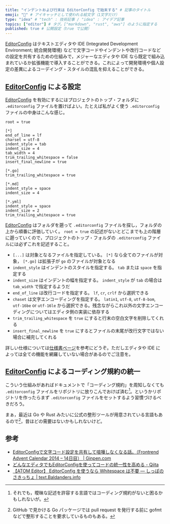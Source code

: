 ```yaml
---
title: "インデントおよび行末は EditorConfig で始末する" # 記事のタイトル
emoji: "💮" # アイキャッチとして使われる絵文字（1文字だけ）
type: "idea" # "tech" : 技術記事 / "idea" : アイデア記事
topics: ["editor"] # タグ。["markdown", "rust", "aws"] のように指定する
published: true # 公開設定（true で公開）
---
```


[EditorConfig] はテキストエディタや IDE (Integrated Development Environment; 統合開発環境) などで文字コードやインデントや改行コードなどの設定を共有するための仕組みで，メジャーなエディタや IDE なら既定で組み込まれているか拡張機能で導入することができる。これによって開発環境や個人設定の差異によるコーデイング・スタイルの混乱を抑えることができる。

## [EditorConfig] による設定

[EditorConfig] を有効にするにはプロジェクトのトップ・フォルダに `.editorconfig` ファイルを置けばよい。たとえば私がよく使う `.editorconfig` ファイルの中身はこんな感じ。

```
root = true

[*]
end_of_line = lf
charset = utf-8
indent_style = tab
indent_size = 4
tab_width = 4
trim_trailing_whitespace = false
insert_final_newline = true

[*.go]
trim_trailing_whitespace = true

[*.md]
indent_style = space
indent_size = 4

[*.yml]
indent_style = space
indent_size = 2
trim_trailing_whitespace = true
```

[EditorConfig] はフォルダを遡って `.editorconfig` ファイルを探し，フォルダの上から順番に評価していく。 `root = true` の記述がないとどこまでも上の階層に遡っていくので，プロジェクトのトップ・フォルダの `.editorconfig` ファイルには必ずこれを記述すること。

- `[...]` は対象となるファイルを指定している。 `[*]` なら全てのファイルが対象， `[*.go]` は拡張子が `go` のファイルが対象となる
- `indent_style` はインデントのスタイルを指定する。 `tab` または `space` を指定する
- `indent_size` はインデントの幅を指定する。 `indent_style` が `tab` の場合は `tab_width` で指定するようだ
- `end_of_line` は改行コードを指定する。 `lf`, `cr`, `crlf` から選択できる
- `chaset` は文字エンコーディングを指定する。 `latin1`, `utf-8`, `utf-8-bom`, `utf-16be` or `utf-16le` から選択できる。残念ながらこれ以外の文字エンコーディングについてはエディタ側の実装に依存する
- `trim_trailing_whitespace` を `true` にすると行末の空白文字を削除してくれる
- `insert_final_newline` を `true` にするとファイルの末尾が改行文字ではない場合に補完してくれる

詳しい仕様については[仕様書ページ](https://editorconfig-specification.readthedocs.io/en/latest/ "EditorConfig Specification — EditorConfig Specification documentation")を参考にどうぞ。ただしエディタや IDE によっては全ての機能を網羅していない場合があるのでご注意を。

## [EditorConfig] によるコーディング規約の統一

こういう仕組みがあればドキュメントで「コーディング規約」を周知しなくても `.editorconfig` ファイルをリポジトリに放りこんでおけば済む[^cr1]。というかリポジトリを作ったらまず `.editorconfig` ファイルをセットするよう習慣づけるべきだろう。

[^cr1]: それでも，曖昧な記述を許容する言語ではコーディング規約がないと困るかもしれないが。

まぁ，最近は Go や Rust みたいに公式の整形ツールが用意されている言語もあるので[^pr1]，昔ほどの需要はないかもしれないけど。

[^pr1]: GitHub で見かける Go パッケージでは pull request を発行する前に gofmt などで整形することを要求しているものもある。

## 参考

- [EditorConfigで文字コード設定を共有して喧嘩しなくなる話。（Frontrend Advent Calendar 2014 – 14日目） | Ginpen.com](http://ginpen.com/2014/12/14/editorconfig/)
- [どんなエディタでもEditorConfigを使ってコードの統一性を高める - Qiita](https://qiita.com/naru0504/items/82f09881abaf3f4dc171)
- [【ATOM Editor】 EditorConfig を使うなら Whitespace は不要 — しっぽのさきっちょ | text.Baldanders.info](https://text.baldanders.info/remark/2016/10/warnig-from-editorconfig-at-atom/)

[EditorConfig]: https://editorconfig.org/
